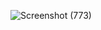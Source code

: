 ![Screenshot (773)](https://user-images.githubusercontent.com/73711346/194623544-1107b35e-57ec-4913-a14f-2a5a989dc978.png)
